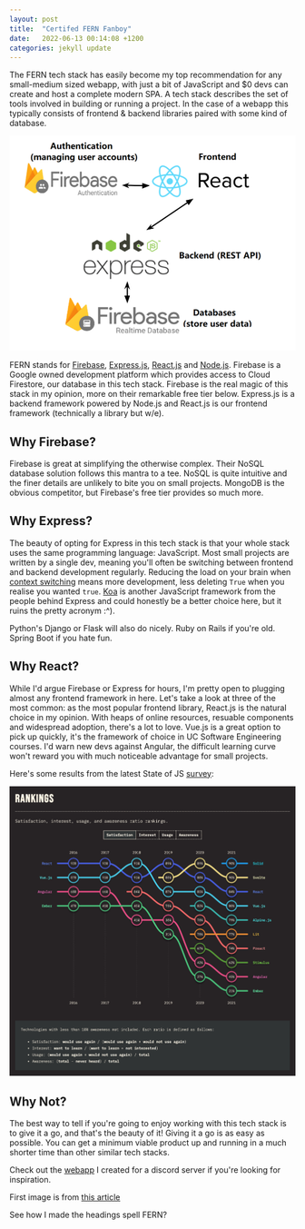 ```yaml
---
layout: post
title:  "Certifed FERN Fanboy"
date:   2022-06-13 00:14:08 +1200
categories: jekyll update
---
```


The FERN tech stack has easily become my top recommendation for any small-medium sized webapp, with just a bit of JavaScript and $0 devs can create and host a complete modern SPA. A tech stack describes the set of tools involved in building or running a project. In the case of a webapp this typically consists of frontend & backend libraries paired with some kind of database. 

![FERN](/assets/FERN_stack.png)

FERN stands for [Firebase], [Express.js], [React.js] and [Node.js]. Firebase is a Google owned development platform which provides access to Cloud Firestore, our database in this tech stack. Firebase is the real magic of this stack in my opinion, more on their remarkable free tier below. Express.js is a backend framework powered by Node.js and React.js is our frontend framework (technically a library but w/e).

## Why Firebase?

Firebase is great at simplifying the otherwise complex. Their NoSQL database solution follows this mantra to a tee. NoSQL is quite intuitive and the finer details are unlikely to bite you on small projects. MongoDB is the obvious competitor, but Firebase's free tier provides so much more.

## Why Express?

The beauty of opting for Express in this tech stack is that your whole stack uses the same programming language: JavaScript. Most small projects are written by a single dev, meaning you'll often be switching between frontend and backend development regularly. Reducing the load on your brain when [context switching] means more development, less deleting `True` when you realise you wanted `true`. [Koa] is another JavaScript framework from the people behind Express and could honestly be a better choice here, but it ruins the pretty acronym :^).

Python's Django or Flask will also do nicely. Ruby on Rails if you're old. Spring Boot if you hate fun.

## Why React?

While I'd argue Firebase or Express for hours, I'm pretty open to plugging almost any frontend framework in here. Let's take a look at three of the most common: as the most popular frontend library, React.js is the natural choice in my opinion. With heaps of online resources, resuable components and widespread adoption, there's a lot to love. Vue.js is a great option to pick up quickly, it's the framework of choice in UC Software Engineering courses. I'd warn new devs against Angular, the difficult learning curve won't reward you with much noticeable advantage for small projects.

Here's some results from the latest State of JS [survey]:

![results](/assets/frontends.png)

## Why Not?

The best way to tell if you're going to enjoy working with this tech stack is to give it a go, and that's the beauty of it! Giving it a go is as easy as possible. You can get a minimum viable product up and running in a much shorter time than other similar tech stacks. 

Check out the [webapp] I created for a discord server if you're looking for inspiration.

First image is from [this article]

See how I made the headings spell FERN?

[context switching]: https://www.linkedin.com/pulse/context-switching-developers-paul-graham
[Firebase]: https://firebase.google.com/
[Express.js]: https://expressjs.com/
[React.js]: https://reactjs.org/
[Node.js]: https://nodejs.org
[Koa]: https://koajs.com/
[webapp]: https://github.com/georgeaholden/slim-jim-website
[survey]: https://2021.stateofjs.com/en-US/libraries/front-end-frameworks/#front_end_frameworks_experience_ranking
[this article]: https://javascript.plainenglish.io/getting-started-with-the-fern-stack-firebase-express-react-node-js-2a97b93bd920
